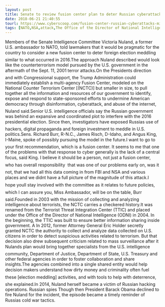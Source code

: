 ```yaml
---
layout: post
title: Senate to review fusion center plan to deter Russian cyberattacks
date: 2018-06-21 21:40:55
tourl: https://www.cyberscoop.com/fusion-center-russian-cyberattacks-misinformation-senate-intelligence-committee/?category_news=technology
tags: [NATO,NSA,attack,The Office of the Director of National Intelligence,Analyze data collected]
---
```

Members of the Senate Intelligence Committee Victoria Nuland, a former U.S. ambassador to NATO, told lawmakers that it would be pragmatic for the country to consider a new fusion center to deter foreign election meddling similar to what occurred in 2016.The approach Nuland described would look like the counterterrorism model pursued by the U.S. government in the aftermath of the Sept. 11, 2001 terror attacks.On the Presidents direction and with Congressional support, the Trump Administration could immediately establish a multi-agency Fusion Center, modeled on the National Counter Terrorism Center [(NCTC)] but smaller in size, to pull together all the information and resources of our government to identify, expose and respond to state-sponsored efforts to undermine American democracy through disinformation, cyberattack, and abuse of the internet, Nuland said.Senior U.S. intelligence officials say the Russian government was behind an expansive and coordinated plot to interfere with the 2016 presidential election. Since then, investigators have exposed Russias use of hackers, digital propaganda and foreign investment to meddle in U.S. politics.Sens. Richard Burr, R-N.C., James Risch, D-Idaho, and Angus King, I-Maine, spoke of possibly pursuing the model in the future.I want to go to your first recommendation, which is a fusion center. It seems to me that one of the problems with that response to cyber generally is the lack of a central focus, said King. I believe it should be a person, not just a fusion center, who has overall responsibility  that was one of our problems early on, was it not, that we had all this data coming in from FBI and NSA and various places and we didnt have a full picture of the magnitude of this attack.I hope youll stay involved with the committee as it relates to future policies, which I can assure you, Miss Ambassador, will be on the table, Burr said.Founded in 2003 with the mission of collecting and analyzing intelligence about terrorists, the NCTC carries a checkered history.It was renamed from the Terrorist Threat Integration Center (TTIC) and placed under the Office of the Director of National Intelligence (ODNI) in 2004. In the beginning, the TTIC was built to ensure better information sharing inside government. A In 2012, former Attorney General Eric Holder secretly granted NCTC the authority to collect and analyze data collected on U.S. citizens in order to detect suspicious activities related to terrorism. But that decision also drew subsequent criticism related to mass surveillance after it Nulands plan would bring together specialists from the U.S. intelligence community, Department of Justice, Department of State, U.S. Treasury and other federal agencies in order to foster collaboration and share insights.The agencies combined into a single shared entity would help decision makers understand how dirty money and criminality often fuel these [election meddling] activities, and with tools to help with deterrence, she explained.In 2014, Nuland herself became a victim of Russian hacking operations. Russian spies Though then President Barack Obama declined to fire Nuland for the incident, the episode became a timely reminder of Russias cold war tactics.